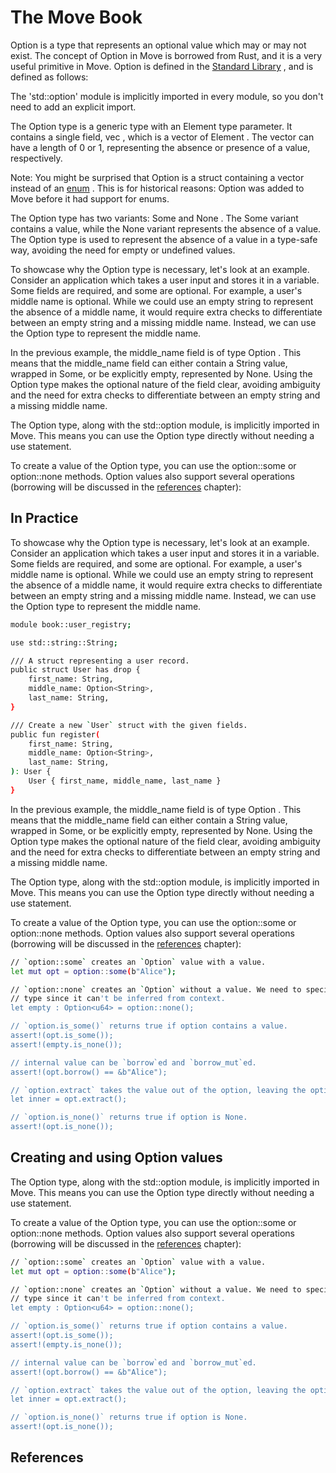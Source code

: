 # The Move Book

Option  is a type that represents an optional value which may or may not exist. The concept of  Option 
in Move is borrowed from Rust, and it is a very useful primitive in Move.  Option  is defined in the
 [Standard Library](./standard-library.html) , and is defined as follows:

The 'std::option' module is implicitly imported in every module, so you don't need to add an
explicit import.

The  Option  type is a generic type with an  Element  type parameter. It contains a single field,  vec ,
which is a  vector  of  Element . The vector can have a length of 0 or 1, representing the
absence or presence of a value, respectively.

Note: You might be surprised that  Option  is a  struct  containing a  vector  instead of an  [enum](/reference/enums.html) .
This is for historical reasons:  Option  was added to Move before it had support for enums.

The  Option  type has two variants:  Some  and  None . The  Some  variant contains a value, while the  None  variant
represents the absence of a value. The  Option  type is used to represent the absence of a value in
a type-safe way, avoiding the need for empty or  undefined  values.

To showcase why the  Option  type is necessary, let's look at an example. Consider an application which
takes a user input and stores it in a variable. Some fields are required, and some are optional. For
example, a user's middle name is optional. While we could use an empty string to represent the
absence of a middle name, it would require extra checks to differentiate between an empty string and
a missing middle name. Instead, we can use the  Option  type to represent the middle name.

In the previous example, the  middle_name  field is of type  Option<String> . This means that the  middle_name 
field can either contain a String value, wrapped in Some, or be explicitly empty, represented by None. Using
the  Option  type makes the optional nature of the field clear, avoiding ambiguity and the need for extra
checks to differentiate between an empty string and a missing middle name.

The  Option  type, along with the  std::option  module, is implicitly imported in Move. This means you can use
the  Option  type directly without needing a  use  statement.

To create a value of the  Option  type, you can use the  option::some  or  option::none  methods.
 Option  values also support several operations (borrowing will be discussed in
the  [references](references.html#references-1)  chapter):

## In Practice

To showcase why the  Option  type is necessary, let's look at an example. Consider an application which
takes a user input and stores it in a variable. Some fields are required, and some are optional. For
example, a user's middle name is optional. While we could use an empty string to represent the
absence of a middle name, it would require extra checks to differentiate between an empty string and
a missing middle name. Instead, we can use the  Option  type to represent the middle name.

```bash
module book::user_registry;

use std::string::String;

/// A struct representing a user record.
public struct User has drop {
    first_name: String,
    middle_name: Option<String>,
    last_name: String,
}

/// Create a new `User` struct with the given fields.
public fun register(
    first_name: String,
    middle_name: Option<String>,
    last_name: String,
): User {
    User { first_name, middle_name, last_name }
}
```

In the previous example, the  middle_name  field is of type  Option<String> . This means that the  middle_name 
field can either contain a String value, wrapped in Some, or be explicitly empty, represented by None. Using
the  Option  type makes the optional nature of the field clear, avoiding ambiguity and the need for extra
checks to differentiate between an empty string and a missing middle name.

The  Option  type, along with the  std::option  module, is implicitly imported in Move. This means you can use
the  Option  type directly without needing a  use  statement.

To create a value of the  Option  type, you can use the  option::some  or  option::none  methods.
 Option  values also support several operations (borrowing will be discussed in
the  [references](references.html#references-1)  chapter):

```bash
// `option::some` creates an `Option` value with a value.
let mut opt = option::some(b"Alice");

// `option::none` creates an `Option` without a value. We need to specify the
// type since it can't be inferred from context.
let empty : Option<u64> = option::none();

// `option.is_some()` returns true if option contains a value.
assert!(opt.is_some());
assert!(empty.is_none());

// internal value can be `borrow`ed and `borrow_mut`ed.
assert!(opt.borrow() == &b"Alice");

// `option.extract` takes the value out of the option, leaving the option empty.
let inner = opt.extract();

// `option.is_none()` returns true if option is None.
assert!(opt.is_none());
```

## Creating and using Option values

The  Option  type, along with the  std::option  module, is implicitly imported in Move. This means you can use
the  Option  type directly without needing a  use  statement.

To create a value of the  Option  type, you can use the  option::some  or  option::none  methods.
 Option  values also support several operations (borrowing will be discussed in
the  [references](references.html#references-1)  chapter):

```bash
// `option::some` creates an `Option` value with a value.
let mut opt = option::some(b"Alice");

// `option::none` creates an `Option` without a value. We need to specify the
// type since it can't be inferred from context.
let empty : Option<u64> = option::none();

// `option.is_some()` returns true if option contains a value.
assert!(opt.is_some());
assert!(empty.is_none());

// internal value can be `borrow`ed and `borrow_mut`ed.
assert!(opt.borrow() == &b"Alice");

// `option.extract` takes the value out of the option, leaving the option empty.
let inner = opt.extract();

// `option.is_none()` returns true if option is None.
assert!(opt.is_none());
```

## References